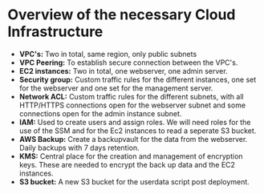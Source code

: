 # Overview of the necessary Cloud Infrastructure
* **VPC's:** Two in total, same region, only public subnets
* **VPC Peering:** To establish secure connection between the VPC's.
* **EC2 instances:** Two in total, one webserver, one admin server.   
* **Security group:** Custom traffic rules for the different instances, one set for the webserver and one set for the management server.  
* **Network ACL:** Custom traffic rules for the different subnets, with all HTTP/HTTPS connections open for the webserver subnet and some connections open for the admin instance subnet.  
* **IAM:** Used to create users and assign roles. We will need roles for the use of the SSM and for the Ec2 instances to read a seperate S3 bucket.
* **AWS Backup:** Create a backupvault for the data from the webserver. Daily backups with 7 days retention. 
* **KMS:** Central place for the creation and management of encryption keys. These are needed to encrypt the back up data and the EC2 instances.  
* **S3 bucket:** A new S3 bucket for the userdata script post deployment. 


